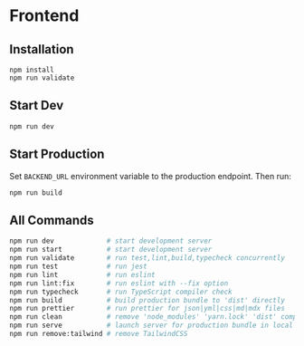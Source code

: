 # Frontend

## Installation

```
npm install
npm run validate
```

## Start Dev

```
npm run dev
```

## Start Production

Set `BACKEND_URL` environment variable to the production endpoint. Then run:

```
npm run build
```

## All Commands

```sh
npm run dev             # start development server
npm run start           # start development server
npm run validate        # run test,lint,build,typecheck concurrently
npm run test            # run jest
npm run lint            # run eslint
npm run lint:fix        # run eslint with --fix option
npm run typecheck       # run TypeScript compiler check
npm run build           # build production bundle to 'dist' directly
npm run prettier        # run prettier for json|yml|css|md|mdx files
npm run clean           # remove 'node_modules' 'yarn.lock' 'dist' completely
npm run serve           # launch server for production bundle in local
npm run remove:tailwind # remove TailwindCSS
```
